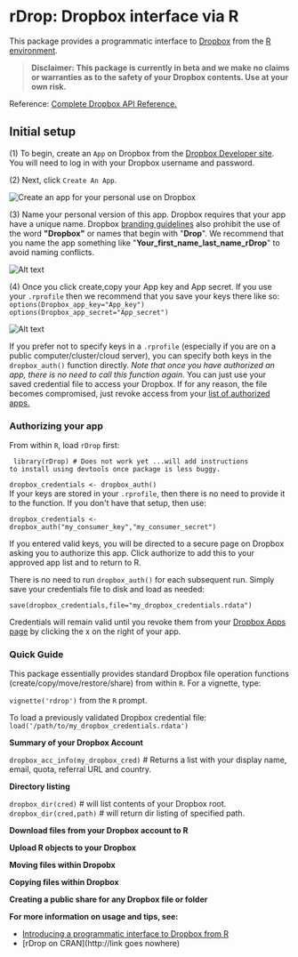 # rDrop: Dropbox interface via R

This package provides a  programmatic interface to [Dropbox](https://www2.dropbox.com/home) from the [R environment](http://www.r-project.org/).

> **Disclaimer: This package is currently in beta and we make no claims or warranties as to the safety of your Dropbox contents. Use at your own risk.**

Reference:
[Complete Dropbox API Reference.](https://www2.dropbox.com/developers/reference/api)


## Initial setup
(1) To begin, create an `App` on Dropbox from the [Dropbox Developer site](https://www2.dropbox.com/developers/apps). You will need to log in with your Dropbox username and password.

(2) Next, click `Create An App`.

![Create an app for your personal use on Dropbox](https://github.com/karthikram/rDrop/blob/master/screenshots/create_app.png?raw=true
)

(3) Name your personal version of this app. Dropbox requires that your app have a unique name. Dropbox [branding guidelines](https://www2.dropbox.com/developers/reference/branding) also prohibit the use of the word **"Dropbox"** or names that begin with "**Drop**". We recommend that you name the app something like "**Your_first_name_last_name_rDrop**" to avoid naming conflicts.


![Alt text](https://github.com/karthikram/rDrop/blob/master/screenshots/name_your_app.png?raw=true)

(4) Once you click create,copy your App key and App secret. If you use your `.rprofile` then we recommend that you save your keys there like so: <br>
`options(Dropbox_app_key="App_key")`<br>
`options(Dropbox_app_secret="App_secret")`
<br>

![Alt text](https://github.com/karthikram/rDrop/blob/master/screenshots/keys.png?raw=true)

If you prefer not to specify keys in a `.rprofile` (especially if you are on a public computer/cluster/cloud server), you can specify both keys in the `dropbox_auth()` function directly. <em>Note that once you have authorized an app, there is no need to call this function again.</em> You can just use your saved credential file to access your Dropbox. If for any reason, the file becomes compromised, just revoke access from your [list of authorized apps.](https://www2.dropbox.com/account#applications)

### Authorizing your app
From within `R`, load `rDrop` first: <br>
<code><pre>
library(rDrop)
\# Does not work yet ...will add instructions to install using devtools once package is less buggy.
</pre></code>

 `dropbox_credentials <- dropbox_auth()`
 <br>
 If your keys are stored in your `.rprofile`, then there is no need to provide it to the function. If you don't have that setup, then use: <br>


 `dropbox_credentials <- dropbox_auth("my_consumer_key","my_consumer_secret")` <br>

 If you entered valid keys, you will be directed to a secure page on Dropbox asking you to authorize this app. Click authorize to add this to your approved app list and to return to R.

 There is no need to run `dropbox_auth()` for each subsequent run. Simply save your credentials file to disk and load as needed:

 `save(dropbox_credentials,file="my_dropbox_credentials.rdata")`

 Credentials will remain valid until you revoke them from your [Dropbox Apps page](https://www2.dropbox.com/developers/apps) by clicking the x on the right of your app.


### Quick Guide
This package essentially provides standard Dropbox file operation functions (create/copy/move/restore/share) from within `R`. For a vignette, type: <br>

`vignette('rdrop')` from the `R` prompt.

To load a previously validated Dropbox credential file: <br>
`load('/path/to/my_dropbox_credentials.rdata')`

**Summary of your Dropbox Account**


`dropbox_acc_info(my_dropbox_cred)` # Returns a list with your display name, email, quota, referral URL and country.

**Directory listing**

`dropbox_dir(cred)` # will list contents of your Dropbox root. <br>
`dropbox_dir(cred,path)` # will return dir listing of specified path. <br>

**Download files from your Dropbox account to R**

**Upload R objects to your Dropbox**

**Moving files within Dropobx**

**Copying files within Dropbox**

**Creating a public share for any Dropbox file or folder**


**For more information on usage and tips, see:** <br>
+	[Introducing a programmatic interface to Dropbox from R](http://link_goes_nowhere) <br>
+	 [rDrop on CRAN](http://link goes nowhere) <br>

